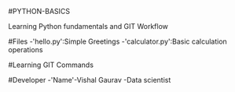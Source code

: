 #PYTHON-BASICS

Learning Python fundamentals and GIT Workflow

#Files
-'hello.py':Simple Greetings
-'calculator.py':Basic calculation operations

#Learning GIT Commands




#Developer
-'Name'-Vishal Gaurav
-Data scientist